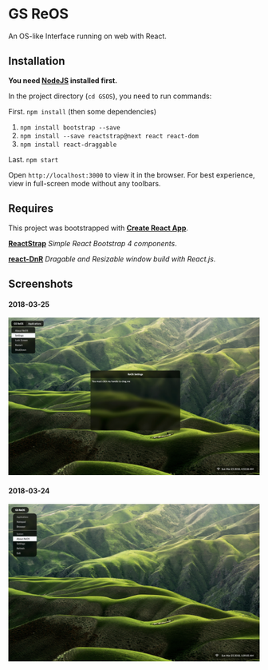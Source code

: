 # GS ReOS
An OS-like Interface running on web with React.

## Installation
__You need [NodeJS](http://nodejs.org) installed first.__

In the project directory (`cd GSOS`), you need to run commands:

First. `npm install` (then some dependencies)

1. `npm install bootstrap --save`
2. `npm install --save reactstrap@next react react-dom`
3. `npm install react-draggable`

Last. `npm start`

Open `http://localhost:3000` to view it in the browser. 
For best experience, view in full-screen mode without any toolbars.

## Requires
This project was bootstrapped with __[Create React App](https://github.com/facebookincubator/create-react-app)__.
 
__[ReactStrap](https://reactstrap.github.io)__ _Simple React Bootstrap 4 components_.

__[react-DnR](http://yongxu.ren/react-DnR/)__ _Dragable and Resizable window build with React.js_.

## Screenshots
#### 2018-03-25
![Screenshot 20180325](https://github.com/GuptaSiddhant/GSOS/blob/master/screenshots/20180325.jpg)
#### 2018-03-24
![Screenshot 20180324](https://github.com/GuptaSiddhant/GSOS/blob/master/screenshots/20180324.jpg)

